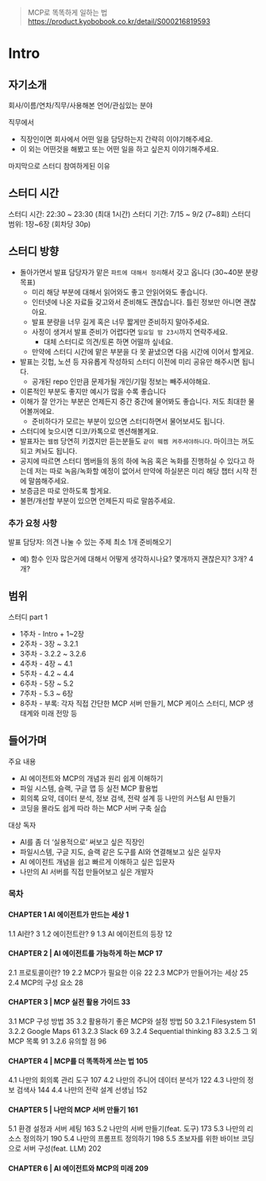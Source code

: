 > MCP로 똑똑하게 일하는 법
> https://product.kyobobook.co.kr/detail/S000216819593

# Intro

## 자기소개

회사/이름/연차/직무/사용해본 언어/관심있는 분야

직무에서

- 직장인이면 회사에서 어떤 일을 담당하는지 간략히 이야기해주세요.
- 이 외는 어떤것을 해봤고 또는 어떤 일을 하고 싶은지 이야기해주세요.

마지막으로 스터디 참여하게된 이유

## 스터디 시간

스터디 시간: 22:30 \~ 23:30 (최대 1시간)
스터디 기간: 7/15 \~ 9/2 (7\~8회)
스터디 범위: 1장~6장 (회차당 30p)

## 스터디 방향

- 돌아가면서 발표 담당자가 맡은 `파트에 대해서 정리`해서 갖고 옵니다 (30~40분 분량 목표)
  - 미리 해당 부분에 대해서 읽어와도 좋고 안읽어와도 좋습니다.
  - 인터넷에 나온 자료들 갖고와서 준비해도 괜찮습니다. 틀린 정보만 아니면 괜찮아요.
  - 발표 분량을 너무 길게 혹은 너무 짧게만 준비하지 말아주세요.
  - 사정이 생겨서 발표 준비가 어렵다면 `일요일 밤 23시`까지 연락주세요.
    - 대체 스터디로 의견/토론 하면 어떨까 싶네요.
  - 만약에 스터디 시간에 맡은 부분을 다 못 끝냈으면 다음 시간에 이어서 할게요.
- 발표는 깃헙, 노션 등 자유롭게 작성하되 스터디 이전에 미리 공유만 해주시면 됩니다.
  - 공개된 repo 인만큼 문제가될 개인/기밀 정보는 빼주셔야해요.
- 이론적인 부분도 좋지만 예시가 많을 수록 좋습니다
- 이해가 잘 안가는 부분은 언제든지 중간 중간에 물어봐도 좋습니다. 저도 최대한 물어볼꺼에요.
  - 준비하다가 모르는 부분이 있으면 스터디하면서 물어보셔도 됩니다.
- 스터디에 늦으시면 디코/카톡으로 멘션해볼게요.
- 발표자는 `웹켐` 당연히 키겠지만 듣는분들도 `같이 웨켐 켜주셔야하니다`. 마이크는 꺼도되고 켜놔도 됩니다.
- 공지에 따르면 스터디 멤버들의 동의 하에 녹음 혹은 녹화를 진행하실 수 있다고 하는데 저는 따로 녹음/녹화할 예정이 없어서 만약에 하실분은 미리 해당 챕터 시작 전에 말씀해주세요.
- 보증금은 따로 안하도록 할게요.
- 불편/개선할 부분이 있으면 언제든지 따로 말씀주세요.

### 추가 요청 사항

발표 담당자: 의견 나눌 수 있는 주제 최소 1개 준비해오기

- 예) 함수 인자 많은거에 대해서 어떻게 생각하시나요? 몇개까지 괜찮은지? 3개? 4개?

## 범위

스터디 part 1

- 1주차 - Intro + 1\~2장
- 2주차 - 3장 \~ 3.2.1
- 3주차 - 3.2.2 \~ 3.2.6
- 4주차 - 4장 \~ 4.1
- 5주차 - 4.2 \~ 4.4
- 6주차 - 5장 \~ 5.2
- 7주차 - 5.3 \~ 6장
- 8주차 - 부록: 각자 직접 간단한 MCP 서버 만들기, MCP 케이스 스터디, MCP 생태계와 미래 전망 등

## 들어가며

주요 내용

- AI 에이전트와 MCP의 개념과 원리 쉽게 이해하기
- 파일 시스템, 슬랙, 구글 맵 등 실전 MCP 활용법
- 회의록 요약, 데이터 분석, 정보 검색, 전략 설계 등 나만의 커스텀 AI 만들기
- 코딩을 몰라도 쉽게 따라 하는 MCP 서버 구축 실습

대상 독자

- AI를 좀 더 ‘실용적으로’ 써보고 싶은 직장인
- 파일시스템, 구글 지도, 슬랙 같은 도구를 AI와 연결해보고 싶은 실무자
- AI 에이전트 개념을 쉽고 빠르게 이해하고 싶은 입문자
- 나만의 AI 서버를 직접 만들어보고 싶은 개발자

### 목차

#### CHAPTER 1 AI 에이전트가 만드는 세상 1

1.1 AI란? 3
1.2 에이전트란? 9
1.3 AI 에이전트의 등장 12

#### CHAPTER 2 | AI 에이전트를 가능하게 하는 MCP 17

2.1 프로토콜이란? 19
2.2 MCP가 필요한 이유 22
2.3 MCP가 만들어가는 세상 25
2.4 MCP의 구성 요소 28

#### CHAPTER 3 | MCP 실전 활용 가이드 33

3.1 MCP 구성 방법 35
3.2 활용하기 좋은 MCP와 설정 방법 50
3.2.1 Filesystem 51
3.2.2 Google Maps 61
3.2.3 Slack 69
3.2.4 Sequential thinking 83
3.2.5 그 외 MCP 목록 91
3.2.6 유의할 점 96

#### CHAPTER 4 | MCP를 더 똑똑하게 쓰는 법 105

4.1 나만의 회의록 관리 도구 107
4.2 나만의 주니어 데이터 분석가 122
4.3 나만의 정보 검색사 144
4.4 나만의 전략 설계 선생님 152

#### CHAPTER 5 | 나만의 MCP 서버 만들기 161

5.1 환경 설정과 서버 세팅 163
5.2 나만의 서버 만들기(feat. 도구) 173
5.3 나만의 리소스 정의하기 190
5.4 나만의 프롬프트 정의하기 198
5.5 초보자를 위한 바이브 코딩으로 서버 구성(feat. LLM) 202

#### CHAPTER 6 | AI 에이전트와 MCP의 미래 209
